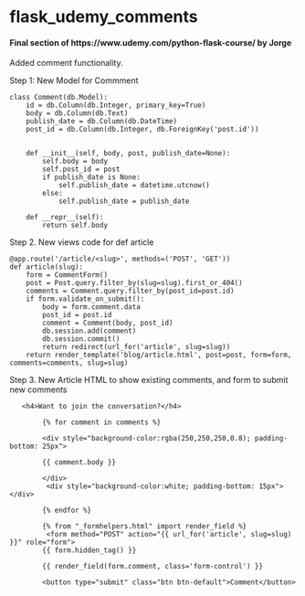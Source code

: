 # flask_udemy_comments

<h4>Final section of https://www.udemy.com/python-flask-course/ by Jorge </h4>

Added comment functionality.

Step 1: New Model for Commment
```
class Comment(db.Model):
    id = db.Column(db.Integer, primary_key=True)
    body = db.Column(db.Text)
    publish_date = db.Column(db.DateTime)
    post_id = db.Column(db.Integer, db.ForeignKey('post.id'))
    
    
    def __init__(self, body, post, publish_date=None):
        self.body = body
        self.post_id = post
        if publish_date is None:
            self.publish_date = datetime.utcnow()
        else:
            self.publish_date = publish_date

    def __repr__(self):
        return self.body
```

Step 2. New views code for def article

```
@app.route('/article/<slug>', methods=('POST', 'GET'))
def article(slug):
    form = CommentForm()
    post = Post.query.filter_by(slug=slug).first_or_404()
    comments = Comment.query.filter_by(post_id=post.id)
    if form.validate_on_submit():
        body = form.comment.data
        post_id = post.id
        comment = Comment(body, post_id)
        db.session.add(comment)
        db.session.commit()
        return redirect(url_for('article', slug=slug))
    return render_template('blog/article.html', post=post, form=form, comments=comments, slug=slug)
```

Step 3. New Article HTML to show existing comments, and form to submit new comments

```
   <h4>Want to join the conversation?</h4>

        {% for comment in comments %}
        
        <div style="background-color:rgba(250,250,250,0.8); padding-bottom: 25px">
        
        {{ comment.body }}
        
        </div>
         <div style="background-color:white; padding-bottom: 15px"></div>
         
        {% endfor %}
        
        {% from "_formhelpers.html" import render_field %}
         <form method="POST" action="{{ url_for('article', slug=slug) }}" role="form">
        {{ form.hidden_tag() }}
            
        {{ render_field(form.comment, class='form-control') }}
        
        <button type="submit" class="btn btn-default">Comment</button>

```
